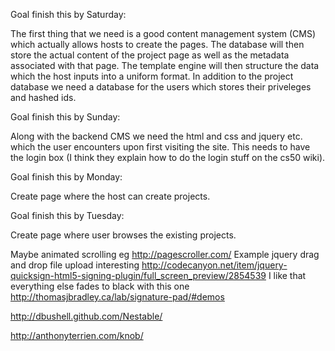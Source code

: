 Goal finish this by Saturday:

The first thing that we need is a good content management system (CMS) which actually allows hosts to create the pages.
The database will then store the actual content of the project page as well as the metadata associated with that page.
The template engine will then structure the data which the host inputs into a uniform format. In addition to the project
database we need a database for the users which stores their priveleges and hashed ids.

Goal finish this by Sunday:

Along with the backend CMS we need the html and css and jquery etc. which the user encounters upon first visiting the site. This needs
to have the login box (I think they explain how to do the login stuff on the cs50 wiki).

Goal finish this by Monday: 

Create page where the host can create projects.

Goal finish this by Tuesday:

Create page where user browses the existing projects. 





Maybe animated scrolling eg http://pagescroller.com/
Example jquery drag and drop file upload
interesting http://codecanyon.net/item/jquery-quicksign-html5-signing-plugin/full_screen_preview/2854539 I like that everything else fades to black with this one
http://thomasjbradley.ca/lab/signature-pad/#demos

http://dbushell.github.com/Nestable/

http://anthonyterrien.com/knob/


